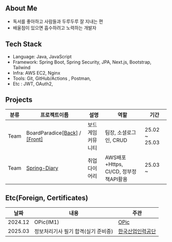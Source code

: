 ## About Me
- 독서를 좋아하고 사람들과 두루두루 잘 지내는 편
- 배울점이 있으면 흡수하려고 노력하는 개발자

## Tech Stack
- Language: Java, JavaScript
- Framework: Spring Boot, Spring Security, JPA, Next.js, Bootstrap, Tailwind
- Infra: AWS EC2, Nginx
- Tools: Git, GitHub/Actions , Postman,
- Etc : JWT, OAuth2, 

## Projects

| 분류 | 프로젝트이름 | 설명 | 역할 | 기간 |
|------|------|------|------|------|
| Team | BoardParadice[[Back]](https://github.com/kinghama82/ebs-back) / [[Front]](https://github.com/kinghama82/ebs-front) | 보드게임 커뮤니티 | 팀장, 소셜로그인, CRUD | 25.02 ~ 25.03 |
| Team | [Spring-Diary](https://github.com/kinghama82/M3-Diary) | 취업 다이어리 | AWS배포+Https, CI/CD, 정부정책API활용 | 25.03 ~ |

## Etc(Foreign, Certificates)

| 날짜 | 내용 | 주관 |
|------|------|------|
| 2024.12 | OPic(IM1) | [OPic](https://www.opic.or.kr/opics/jsp/view/index.jsp) |
| 2025.03 | 정보처리기사 필기 합격(실기 준비중) | [한국산업인력공단](https://www.q-net.or.kr/man001.do?gSite=Q) | 


